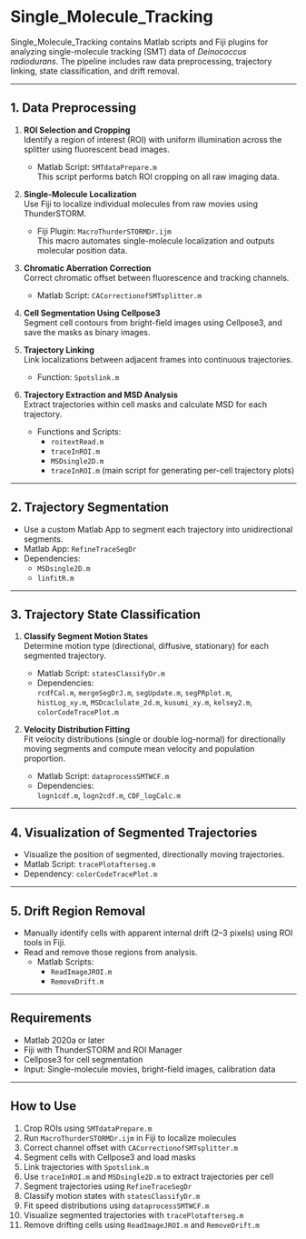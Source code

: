 # Single_Molecule_Tracking

Single_Molecule_Tracking contains Matlab scripts and Fiji plugins for analyzing single-molecule tracking (SMT) data of *Deinococcus radiodurans*. The pipeline includes raw data preprocessing, trajectory linking, state classification, and drift removal.

---

## 1. Data Preprocessing

1. **ROI Selection and Cropping**  
   Identify a region of interest (ROI) with uniform illumination across the splitter using fluorescent bead images.  
   - Matlab Script: `SMTdataPrepare.m`  
   This script performs batch ROI cropping on all raw imaging data.

2. **Single-Molecule Localization**  
   Use Fiji to localize individual molecules from raw movies using ThunderSTORM.  
   - Fiji Plugin: `MacroThurderSTORMDr.ijm`  
   This macro automates single-molecule localization and outputs molecular position data.

3. **Chromatic Aberration Correction**  
   Correct chromatic offset between fluorescence and tracking channels.  
   - Matlab Script: `CACorrectionofSMTsplitter.m`

4. **Cell Segmentation Using Cellpose3**  
   Segment cell contours from bright-field images using Cellpose3, and save the masks as binary images.

5. **Trajectory Linking**  
   Link localizations between adjacent frames into continuous trajectories.  
   - Function: `Spotslink.m`

6. **Trajectory Extraction and MSD Analysis**  
   Extract trajectories within cell masks and calculate MSD for each trajectory.  
   - Functions and Scripts:  
     - `roitextRead.m`  
     - `traceInROI.m`  
     - `MSDsingle2D.m`  
     - `traceInROI.m` (main script for generating per-cell trajectory plots)

---

## 2. Trajectory Segmentation

- Use a custom Matlab App to segment each trajectory into unidirectional segments.  
- Matlab App: `RefineTraceSegDr`  
- Dependencies:
  - `MSDsingle2D.m`  
  - `linfitR.m`

---

## 3. Trajectory State Classification

1. **Classify Segment Motion States**  
   Determine motion type (directional, diffusive, stationary) for each segmented trajectory.  
   - Matlab Script: `statesClassifyDr.m`  
   - Dependencies:  
     `rcdfCal.m`, `mergeSegDrJ.m`, `segUpdate.m`, `segPRplot.m`,  
     `histLog_xy.m`, `MSDcaclulate_2d.m`, `kusumi_xy.m`, `kelsey2.m`, `colorCodeTracePlot.m`

2. **Velocity Distribution Fitting**  
   Fit velocity distributions (single or double log-normal) for directionally moving segments and compute mean velocity and population proportion.  
   - Matlab Script: `dataprocessSMTWCF.m`  
   - Dependencies:  
     `logn1cdf.m`, `logn2cdf.m`, `CDF_logCalc.m`

---

## 4. Visualization of Segmented Trajectories

- Visualize the position of segmented, directionally moving trajectories.  
- Matlab Script: `tracePlotafterseg.m`  
- Dependency: `colorCodeTracePlot.m`

---

## 5. Drift Region Removal

- Manually identify cells with apparent internal drift (2–3 pixels) using ROI tools in Fiji.  
- Read and remove those regions from analysis.  
  - Matlab Scripts:  
    - `ReadImageJROI.m`  
    - `RemoveDrift.m`

---

## Requirements

- Matlab 2020a or later  
- Fiji with ThunderSTORM and ROI Manager  
- Cellpose3 for cell segmentation  
- Input: Single-molecule movies, bright-field images, calibration data

---

## How to Use

1. Crop ROIs using `SMTdataPrepare.m`  
2. Run `MacroThurderSTORMDr.ijm` in Fiji to localize molecules  
3. Correct channel offset with `CACorrectionofSMTsplitter.m`  
4. Segment cells with Cellpose3 and load masks  
5. Link trajectories with `Spotslink.m`  
6. Use `traceInROI.m` and `MSDsingle2D.m` to extract trajectories per cell  
7. Segment trajectories using `RefineTraceSegDr`  
8. Classify motion states with `statesClassifyDr.m`  
9. Fit speed distributions using `dataprocessSMTWCF.m`  
10. Visualize segmented trajectories with `tracePlotafterseg.m`  
11. Remove drifting cells using `ReadImageJROI.m` and `RemoveDrift.m`


